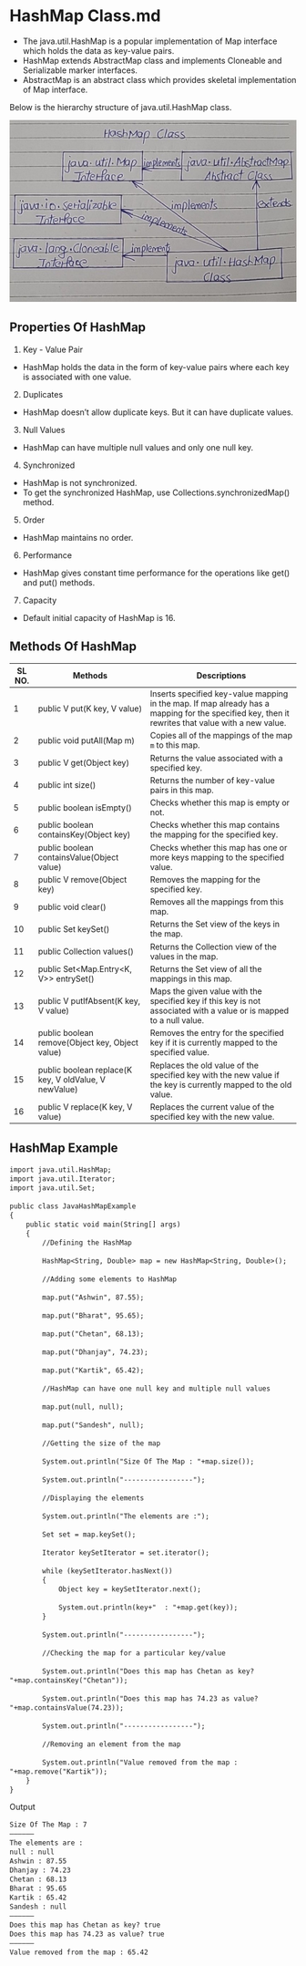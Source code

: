 # HashMap Class.md

- The java.util.HashMap is a popular implementation of Map interface which holds the data as key-value pairs.
- HashMap extends AbstractMap class and implements Cloneable and Serializable marker interfaces. 
- AbstractMap is an abstract class which provides skeletal implementation of Map interface. 

Below is the hierarchy structure of java.util.HashMap class.

![alt text](image-23.png)

## Properties Of HashMap

1) Key - Value Pair

- HashMap holds the data in the form of key-value pairs where each key is associated with one value.

2) Duplicates

- HashMap doesn’t allow duplicate keys. But it can have duplicate values.

3) Null Values

- HashMap can have multiple null values and only one null key.

4) Synchronized

- HashMap is not synchronized. 
- To get the synchronized HashMap, use Collections.synchronizedMap() method.

5) Order

- HashMap maintains no order.

6) Performance

- HashMap gives constant time performance for the operations like get() and put() methods.

7) Capacity

-  Default initial capacity of HashMap is 16.

## Methods Of HashMap

| SL NO. | Methods                                      | Descriptions                                                                                                                                                            |
|--------|----------------------------------------------|------------------------------------------------------------------------------------------------------------------------------------------------------------------------|
| 1      | public V put(K key, V value)                 | Inserts specified key-value mapping in the map. If map already has a mapping for the specified key, then it rewrites that value with a new value.                        |
| 2      | public void putAll(Map m)                    | Copies all of the mappings of the map `m` to this map.                                                                                                                  |
| 3      | public V get(Object key)                     | Returns the value associated with a specified key.                                                                                                                      |
| 4      | public int size()                            | Returns the number of key-value pairs in this map.                                                                                                                      |
| 5      | public boolean isEmpty()                     | Checks whether this map is empty or not.                                                                                                                                |
| 6      | public boolean containsKey(Object key)       | Checks whether this map contains the mapping for the specified key.                                                                                                     |
| 7      | public boolean containsValue(Object value)   | Checks whether this map has one or more keys mapping to the specified value.                                                                                            |
| 8      | public V remove(Object key)                  | Removes the mapping for the specified key.                                                                                                                              |
| 9      | public void clear()                          | Removes all the mappings from this map.                                                                                                                                 |
| 10     | public Set<K> keySet()                       | Returns the Set view of the keys in the map.                                                                                                                            |
| 11     | public Collection<V> values()                | Returns the Collection view of the values in the map.                                                                                                                   |
| 12     | public Set<Map.Entry<K, V>> entrySet()       | Returns the Set view of all the mappings in this map.                                                                                                                   |
| 13     | public V putIfAbsent(K key, V value)         | Maps the given value with the specified key if this key is not associated with a value or is mapped to a null value.                                                     |
| 14     | public boolean remove(Object key, Object value) | Removes the entry for the specified key if it is currently mapped to the specified value.                                                                                |
| 15     | public boolean replace(K key, V oldValue, V newValue) | Replaces the old value of the specified key with the new value if the key is currently mapped to the old value.                                                          |
| 16     | public V replace(K key, V value)             | Replaces the current value of the specified key with the new value.                                                                                                      |


## HashMap Example

```
import java.util.HashMap;
import java.util.Iterator;
import java.util.Set;
  
public class JavaHashMapExample 
{    
    public static void main(String[] args) 
    {
        //Defining the HashMap
         
        HashMap<String, Double> map = new HashMap<String, Double>();
         
        //Adding some elements to HashMap
         
        map.put("Ashwin", 87.55);
         
        map.put("Bharat", 95.65);
         
        map.put("Chetan", 68.13);
         
        map.put("Dhanjay", 74.23);
         
        map.put("Kartik", 65.42);
         
        //HashMap can have one null key and multiple null values
         
        map.put(null, null);
         
        map.put("Sandesh", null);
         
        //Getting the size of the map
         
        System.out.println("Size Of The Map : "+map.size());
         
        System.out.println("-----------------");
         
        //Displaying the elements
         
        System.out.println("The elements are :");
         
        Set set = map.keySet();
         
        Iterator keySetIterator = set.iterator();
         
        while (keySetIterator.hasNext()) 
        {
            Object key = keySetIterator.next();
             
            System.out.println(key+"  : "+map.get(key));
        }
         
        System.out.println("-----------------");
         
        //Checking the map for a particular key/value
         
        System.out.println("Does this map has Chetan as key? "+map.containsKey("Chetan"));
         
        System.out.println("Does this map has 74.23 as value? "+map.containsValue(74.23));
         
        System.out.println("-----------------");
         
        //Removing an element from the map
         
        System.out.println("Value removed from the map : "+map.remove("Kartik"));
    }   
}
```

Output

```
Size Of The Map : 7
—————–
The elements are :
null : null
Ashwin : 87.55
Dhanjay : 74.23
Chetan : 68.13
Bharat : 95.65
Kartik : 65.42
Sandesh : null
—————–
Does this map has Chetan as key? true
Does this map has 74.23 as value? true
—————–
Value removed from the map : 65.42
```
